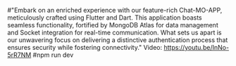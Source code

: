#"Embark on an enriched experience with our feature-rich Chat-MO-APP, meticulously crafted using Flutter and Dart. This application boasts seamless functionality, fortified by MongoDB Atlas for data management and Socket integration for real-time communication. What sets us apart is our unwavering focus on delivering a distinctive authentication process that ensures security while fostering connectivity."
Video: https://youtu.be/InNo-5rR7NM
#npm run dev
